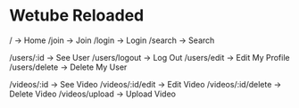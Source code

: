 # Wetube Reloaded

/ -> Home
/join -> Join
/login -> Login
/search -> Search

/users/:id -> See User
/users/logout -> Log Out
/users/edit -> Edit My Profile
/users/delete -> Delete My User

/videos/:id -> See Video
/videos/:id/edit -> Edit Video
/videos/:id/delete -> Delete Video
/videos/upload -> Upload Video
